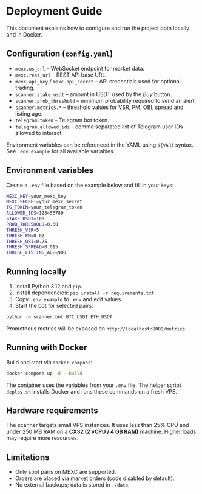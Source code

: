 # Deployment Guide

This document explains how to configure and run the project both locally and in Docker.

## Configuration (`config.yaml`)

- `mexc.ws_url` – WebSocket endpoint for market data.
- `mexc.rest_url` – REST API base URL.
- `mexc.api_key` / `mexc.api_secret` – API credentials used for optional trading.
- `scanner.stake_usdt` – amount in USDT used by the *Buy* button.
- `scanner.prob_threshold` – minimum probability required to send an alert.
- `scanner.metrics.*` – threshold values for VSR, PM, OBI, spread and listing age.
- `telegram.token` – Telegram bot token.
- `telegram.allowed_ids` – comma separated list of Telegram user IDs allowed to interact.

Environment variables can be referenced in the YAML using `${VAR}` syntax. See `.env.example` for all available variables.

## Environment variables

Create a `.env` file based on the example below and fill in your keys:

```bash
MEXC_KEY=your_mexc_key
MEXC_SECRET=your_mexc_secret
TG_TOKEN=your_telegram_token
ALLOWED_IDS=123456789
STAKE_USDT=100
PROB_THRESHOLD=0.60
THRESH_VSR=5
THRESH_PM=0.02
THRESH_OBI=0.25
THRESH_SPREAD=0.015
THRESH_LISTING_AGE=900
```

## Running locally

1. Install Python 3.12 and `pip`.
2. Install dependencies: `pip install -r requirements.txt`.
3. Copy `.env.example` to `.env` and edit values.
4. Start the bot for selected pairs:

```bash
python -m scanner.bot BTC_USDT ETH_USDT
```

Prometheus metrics will be exposed on `http://localhost:8000/metrics`.

## Running with Docker

Build and start via `docker-compose`:

```bash
docker-compose up -d --build
```

The container uses the variables from your `.env` file. The helper script `deploy.sh` installs Docker and runs these commands on a fresh VPS.

## Hardware requirements

The scanner targets small VPS instances. It uses less than 25% CPU and under 250&nbsp;MB RAM on a **CX32 (2 vCPU / 4&nbsp;GB RAM)** machine. Higher loads may require more resources.

## Limitations

- Only spot pairs on MEXC are supported.
- Orders are placed via market orders (code disabled by default).
- No external backups; data is stored in `./data`.
